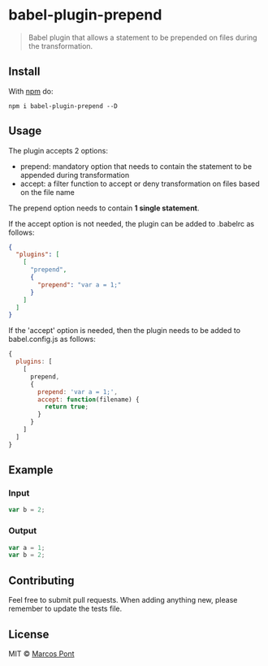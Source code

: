 # babel-plugin-prepend

> Babel plugin that allows a statement to be prepended on files during the transformation.


## Install

With [npm](https://npmjs.org/package/babel-plugin-prepend) do:

```
npm i babel-plugin-prepend --D
```


## Usage

The plugin accepts 2 options:

* prepend: mandatory option that needs to contain the statement to be appended during transformation
* accept: a filter function to accept or deny transformation on files based on the file name

The prepend option needs to contain **1 single statement**.

If the accept option is not needed, the plugin can be added to .babelrc as follows:

```json
{
  "plugins": [
    [
      "prepend",
      {
        "prepend": "var a = 1;"
      }
    ]
  ]
}
```

If the 'accept' option is needed, then the plugin needs to be added to babel.config.js as follows:

```js
{
  plugins: [
    [
      prepend,
      {
        prepend: 'var a = 1;',
        accept: function(filename) {
          return true;
        }
      }
    ]
  ]
}
```


## Example

### Input

```js
var b = 2;
```

### Output

```js
var a = 1;
var b = 2;
```


## Contributing

Feel free to submit pull requests. When adding anything new, please remember to update the tests file.


## License

MIT © [Marcos Pont](https://github.com/marcospont)